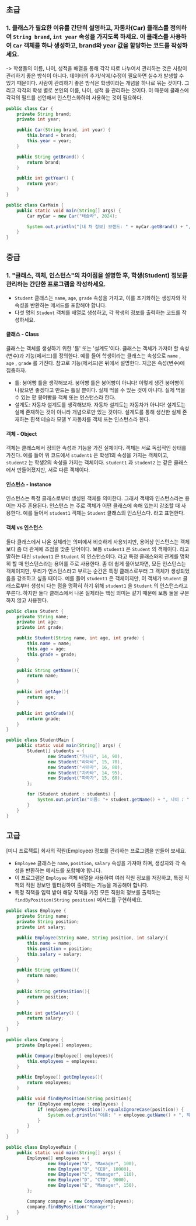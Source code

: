 ## 초급

### 1. 클래스가 필요한 이유를 간단히 설명하고, 자동차(Car) 클래스를 정의하여 `String brand`, `int year` 속성을 가지도록 하세요. 이 클래스를 사용하여 `Car` 객체를 하나 생성하고, brand와 year 값을 할당하는 코드를 작성하세요.

-> 학생들의 이름, 나이, 성적을 배열을 통해 각각 따로 나누어서 관리하는 것은 사람이 관리하기 좋은 방식이 아니다. 데이터의 추가/삭제/수정이 필요하면 실수가 발생할 수 있기 때문이다. 
사람이 관리하기 좋은 방식은 학생이라는 개념을 하나로 묶는 것이다. 그리고 각각의 학생 별로 본인의 이름, 나이, 성적 을 관리하는 것이다. 이 때문에 클래스에 각각의 필드를 선언해서 인스턴스화하여 사용하는 것이 필요하다.

```java
public class Car {
    private String brand;
    private int year;

    public Car(String brand, int year) {
        this.brand = brand;
        this.year = year;
    }

    public String getBrand() {
        return brand;
    }

    public int getYear() {
        return year;
    }
}
```
```java
public class CarMain {
    public static void main(String[] args) {
        Car myCar = new Car("테슬라", 2024);

        System.out.println("[내 차 정보] 브랜드: " + myCar.getBrand() + ", 년도: " + myCar.getYear());
    }
}
```

## 중급

### 1. "클래스, 객체, 인스턴스"의 차이점을 설명한 후, 학생(Student) 정보를 관리하는 간단한 프로그램을 작성하세요.
- `Student` 클래스는 `name`, `age`, `grade` 속성을 가지고, 이를 초기화하는 생성자와 각 속성을 반환하는 메서드를 포함해야 합니다.
- 다섯 명의 `Student` 객체를 배열로 생성하고, 각 학생의 정보를 출력하는 코드를 작성하세요.
  

#### 클래스 - Class
클래스는 객체를 생성하기 위한 '틀' 또는 '설계도'이다. 클래스는 객체가 가져야 할 속성(변수)과 기능(메서드)를 정의한다. 예를 들어 학생이라는 클래스는 속성으로 `name` , `age` , `grade` 를 가진다. 참고로 기능(메서드)은 뒤에서 설명한다. 지금은 속성(변수)에 집중하자.
- 틀: 붕어빵 틀을 생각해보자. 붕어빵 틀은 붕어빵이 아니다! 이렇게 생긴 붕어빵이 나왔으면 좋겠다고 만드는 틀일 뿐이다. 실제 먹을 수 있는 것이 아니다. 실제 먹을 수 있는 팥 붕어빵을 객체 또는 인스턴스라 한다.
- 설계도: 자동차 설계도를 생각해보자. 자동차 설계도는 자동차가 아니다! 설계도는 실제 존재하는 것이 아니라 개념으로만 있는 것이다. 설계도를 통해 생산한 실제 존재하는 흰색 테슬라 모델 Y 자동차를 객체 또는 인스턴스라 한다.

#### 객체 - Object
객체는 클래스에서 정의한 속성과 기능을 가진 실체이다. 객체는 서로 독립적인 상태를 가진다.
예를 들어 위 코드에서 `student1` 은 학생1의 속성을 가지는 객체이고, `student2` 는 학생2의 속성을 가지는 객체이다. `student1` 과 `student2` 는 같은 클래스에서 만들어졌지만, 서로 다른 객체이다.

#### 인스턴스 - Instance
인스턴스는 특정 클래스로부터 생성된 객체를 의미한다. 그래서 객체와 인스턴스라는 용어는 자주 혼용된다. 인스턴스 는 주로 객체가 어떤 클래스에 속해 있는지 강조할 때 사용한다. 예를 들어서 `student1` 객체는 `Student` 클래스의 인스턴스다. 라고 표현한다.

#### 객체 vs 인스턴스
둘다 클래스에서 나온 실체라는 의미에서 비슷하게 사용되지만, 용어상 인스턴스는 객체보다 좀 더 관계에 초점을 맞춘 단어이다. 보통 `student1` 은 `Student` 의 객체이다. 라고 말하는 대신 `student1` 은 `Student` 의 인스턴스이다. 라고 특정 클래스와의 관계를 명확히 할 때 인스턴스라는 용어를 주로 사용한다.
좀 더 쉽게 풀어보자면, 모든 인스턴스는 객체이지만, 우리가 인스턴스라고 부르는 순간은 특정 클래스로부터 그 객체가 생성되었음을 강조하고 싶을 때이다. 예를 들어 `student1` 은 객체이지만, 이 객체가 `Student` 클래스로부터 생성되 다는 점을 명확히 하기 위해 `student1` 을 `Student` 의 인스턴스라고 부른다.
하지만 둘다 클래스에서 나온 실체라는 핵심 의미는 같기 때문에 보통 둘을 구분하지 않고 사용한다.

```java
public class Student {
    private String name;
    private int age;
    private int grade;

    public Student(String name, int age, int grade) {
        this.name = name;
        this.age = age;
        this.grade = grade;
    }

    public String getName(){
        return name;
    }

    public int getAge(){
        return age;
    }

    public int getGrade(){
        return grade;
    }
}
```
```java
public class StudentMain {
    public static void main(String[] args) {
        Student[] students = {
                new Student("가나다", 14, 90),
                new Student("라마바", 15, 70),
                new Student("사아자", 16, 80),
                new Student("차카타", 14, 95),
                new Student("파하가", 15, 60),
        };

        for (Student student : students) {
            System.out.println("이름: "+ student.getName() + ", 나이 : " + student.getAge() + ", 성적: " + student.getGrade());
        }
    }
}
```

## 고급

[미니 프로젝트] 회사의 직원(Employee) 정보를 관리하는 프로그램을 만들어 보세요.
- `Employee` 클래스는 `name`, `position`, `salary` 속성을 가져야 하며, 생성자와 각 속성을 반환하는 메서드를 포함해야 합니다.
- 이 프로그램은 `Employee` 객체 배열을 사용하여 여러 직원 정보를 저장하고, 특정 직책의 직원 정보만 필터링하여 출력하는 기능을 제공해야 합니다.
- 특정 직책을 입력 받아 해당 직책을 가진 모든 직원의 정보를 출력하는 `findByPosition(String position)` 메서드를 구현하세요.

```java
public class Employee {
    private String name;
    private String position;
    private int salary;

    public Employee(String name, String position, int salary){
        this.name = name;
        this.position = position;
        this.salary = salary;
    }

    public String getName(){
        return name;
    }

    public String getPosition(){
        return position;
    }

    public int getSalary() {
        return salary;
    }
}
```
```java
public class Company {
    private Employee[] employees;

    public Company(Employee[] employees){
        this.employees = employees;
    }

    public Employee[] getEmployees(){
        return employees;
    }

    public void findByPosition(String position){
        for (Employee employee : employees) {
            if (employee.getPosition().equalsIgnoreCase(position)) {
                System.out.println("이름: " + employee.getName() + ", 직책: " + employee.getPosition() + ", 급여: " + employee.getSalary());
            }
        }
    }
}

```
```java
public class EmployeeMain {
    public static void main(String[] args) {
        Employee[] employees = {
                new Employee("A", "Manager", 100),
                new Employee("B", "CEO", 10000),
                new Employee("C", "Manager", 110),
                new Employee("D", "CTO", 9000),
                new Employee("E", "Manager", 150),
        };

        Company company = new Company(employees);
        company.findByPosition("Manager");
    }
}
```